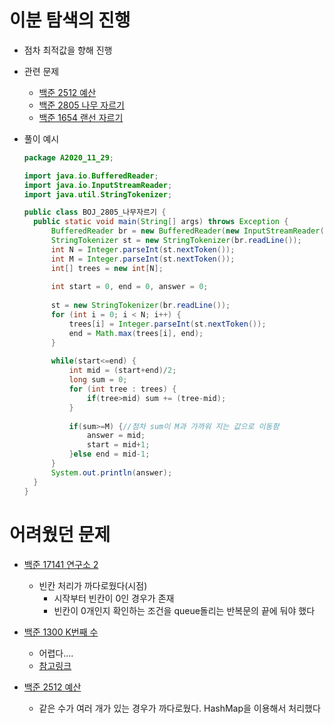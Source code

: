 # 이분 탐색의 진행

- 점차 최적값을 향해 진행
- 관련 문제
  - [백준 2512 예산](https://www.acmicpc.net/problem/2512)
  - [백준 2805 나무 자르기](https://www.acmicpc.net/problem/2805)
  - [백준 1654 랜선 자르기](https://www.acmicpc.net/problem/1654)

- 풀이 예시

  ```java
  package A2020_11_29;
  
  import java.io.BufferedReader;
  import java.io.InputStreamReader;
  import java.util.StringTokenizer;
  
  public class BOJ_2805_나무자르기 {
  	public static void main(String[] args) throws Exception {
  		BufferedReader br = new BufferedReader(new InputStreamReader(System.in));
  		StringTokenizer st = new StringTokenizer(br.readLine());
  		int N = Integer.parseInt(st.nextToken());
  		int M = Integer.parseInt(st.nextToken());
  		int[] trees = new int[N];
  		
  		int start = 0, end = 0, answer = 0;
  		
  		st = new StringTokenizer(br.readLine());
  		for (int i = 0; i < N; i++) {
  			trees[i] = Integer.parseInt(st.nextToken());
  			end = Math.max(trees[i], end);
  		}
  		
  		while(start<=end) {
  			int mid = (start+end)/2;
  			long sum = 0;
  			for (int tree : trees) {
  				if(tree>mid) sum += (tree-mid);
  			}
  			
  			if(sum>=M) {//점차 sum이 M과 가까워 지는 값으로 이동함
  				answer = mid;
  				start = mid+1;
  			}else end = mid-1;
  		}
  		System.out.println(answer);
  	}
  }
  ```

# 어려웠던 문제
- [백준 17141 연구소 2](https://www.acmicpc.net/problem/17141)
  - 빈칸 처리가 까다로웠다(시점)
    - 시작부터 빈칸이 0인 경우가 존재
    - 빈칸이 0개인지 확인하는 조건을 queue돌리는 반복문의 끝에 둬야 했다 

- [백준 1300 K번째 수](https://www.acmicpc.net/problem/1300)
  - 어렵다....
  - [참고링크](https://geehye.github.io/baekjoon-1300/) 

- [백준 2512 예산](https://www.acmicpc.net/problem/2512)
  - 같은 수가 여러 개가 있는 경우가 까다로웠다. HashMap을 이용해서 처리했다
  

  

